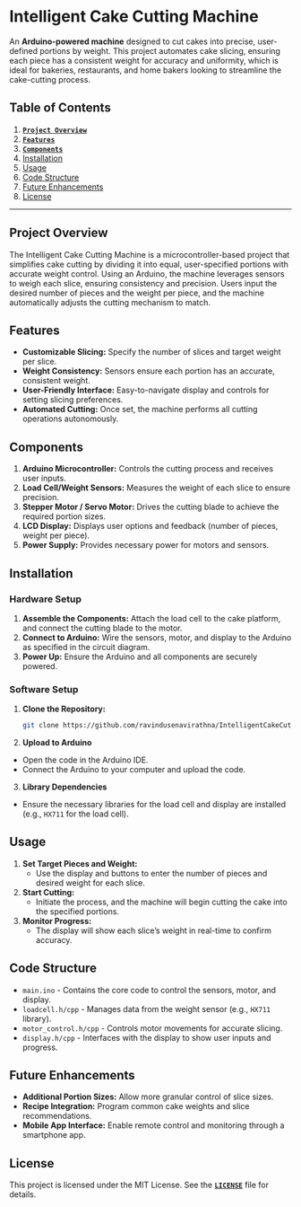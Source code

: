 # Intelligent Cake Cutting Machine

An **Arduino-powered machine** designed to cut cakes into precise, user-defined portions by weight. This project automates cake slicing, ensuring each piece has a consistent weight for accuracy and uniformity, which is ideal for bakeries, restaurants, and home bakers looking to streamline the cake-cutting process.

## Table of Contents

1. [**`Project Overview`**](#project-overview)
2. [**`Features`**](#features)
3. [**`Components`**](#components)
4. [Installation](#installation)
5. [Usage](#usage)
6. [Code Structure](#code-structure)
7. [Future Enhancements](#future-enhancements)
8. [License](#license)

---

## Project Overview

The Intelligent Cake Cutting Machine is a microcontroller-based project that simplifies cake cutting by dividing it into equal, user-specified portions with accurate weight control. Using an Arduino, the machine leverages sensors to weigh each slice, ensuring consistency and precision. Users input the desired number of pieces and the weight per piece, and the machine automatically adjusts the cutting mechanism to match.

## Features

- **Customizable Slicing:** Specify the number of slices and target weight per slice.
- **Weight Consistency:** Sensors ensure each portion has an accurate, consistent weight.
- **User-Friendly Interface:** Easy-to-navigate display and controls for setting slicing preferences.
- **Automated Cutting:** Once set, the machine performs all cutting operations autonomously.

## Components

1. **Arduino Microcontroller:** Controls the cutting process and receives user inputs.
2. **Load Cell/Weight Sensors:** Measures the weight of each slice to ensure precision.
3. **Stepper Motor / Servo Motor:** Drives the cutting blade to achieve the required portion sizes.
4. **LCD Display:** Displays user options and feedback (number of pieces, weight per piece).
5. **Power Supply:** Provides necessary power for motors and sensors.

## Installation

### Hardware Setup

1. **Assemble the Components:** Attach the load cell to the cake platform, and connect the cutting blade to the motor.
2. **Connect to Arduino:** Wire the sensors, motor, and display to the Arduino as specified in the circuit diagram.
3. **Power Up:** Ensure the Arduino and all components are securely powered.

### Software Setup

1. **Clone the Repository:**
   ```bash
   git clone https://github.com/ravindusenavirathna/IntelligentCakeCuttingMachine.git
2. **Upload to Arduino**

- Open the code in the Arduino IDE.
- Connect the Arduino to your computer and upload the code.

3. **Library Dependencies**

- Ensure the necessary libraries for the load cell and display are installed (e.g., `HX711` for the load cell).

## Usage

1. **Set Target Pieces and Weight:**
   - Use the display and buttons to enter the number of pieces and desired weight for each slice.
2. **Start Cutting:**
   - Initiate the process, and the machine will begin cutting the cake into the specified portions.
3. **Monitor Progress:**
   - The display will show each slice’s weight in real-time to confirm accuracy.

## Code Structure

- `main.ino` - Contains the core code to control the sensors, motor, and display.
- `loadcell.h/cpp` - Manages data from the weight sensor (e.g., `HX711` library).
- `motor_control.h/cpp` - Controls motor movements for accurate slicing.
- `display.h/cpp` - Interfaces with the display to show user inputs and progress.

## Future Enhancements

- **Additional Portion Sizes:** Allow more granular control of slice sizes.
- **Recipe Integration:** Program common cake weights and slice recommendations.
- **Mobile App Interface:** Enable remote control and monitoring through a smartphone app.

## License

This project is licensed under the MIT License. See the [**`LICENSE`**](LICENSE) file for details.
